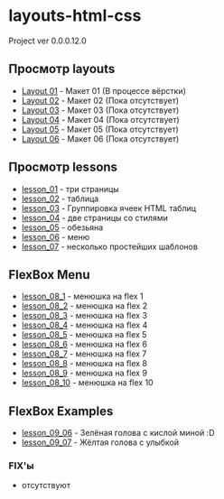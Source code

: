 # layouts-html-css
Project ver 0.0.0.12.0

## Просмотр layouts
- [Layout 01] - Макет 01 (В процессе вёрстки)
- [Layout 02] - Макет 02 (Пока отсутствует)
- [Layout 03] - Макет 03 (Пока отсутствует)
- [Layout 04] - Макет 04 (Пока отсутствует)
- [Layout 05] - Макет 05 (Пока отсутствует)
- [Layout 06] - Макет 06 (Пока отсутствует)

## Просмотр lessons
- [lesson_01] - три страницы
- [lesson_02] - таблица
- [lesson_03] - Группировка ячеек HTML таблиц
- [lesson_04] - две страницы со стилями
- [lesson_05] - обезьяна
- [lesson_06] - меню
- [lesson_07] - несколько простейших шаблонов

## FlexBox Menu
- [lesson_08_1] - менюшка на flex 1
- [lesson_08_2] - менюшка на flex 2
- [lesson_08_3] - менюшка на flex 3
- [lesson_08_4] - менюшка на flex 4
- [lesson_08_5] - менюшка на flex 5
- [lesson_08_6] - менюшка на flex 6
- [lesson_08_7] - менюшка на flex 7
- [lesson_08_8] - менюшка на flex 8
- [lesson_08_9] - менюшка на flex 9
- [lesson_08_10] - менюшка на flex 10


## FlexBox Examples
- [lesson_09_06] - Зелёная голова с кислой миной :D
- [lesson_09_07] - Жёлтая голова с улыбкой

### FIX'ы
- отсутствуют

[Layout 01]: http://htmlpreview.github.io/?https://github.com/kroobeet/layouts-html-css/blob/master/LAYOUTS/01/index.html
[Layout 02]: http://htmlpreview.github.io/?https://github.com/kroobeet/layouts-html-css/blob/master/LAYOUTS/02/index.html
[Layout 03]: http://htmlpreview.github.io/?https://github.com/kroobeet/layouts-html-css/blob/master/LAYOUTS/03/index.html
[Layout 04]: http://htmlpreview.github.io/?https://github.com/kroobeet/layouts-html-css/blob/master/LAYOUTS/04/index.html
[Layout 05]: http://htmlpreview.github.io/?https://github.com/kroobeet/layouts-html-css/blob/master/LAYOUTS/05/index.html
[Layout 06]: http://htmlpreview.github.io/?https://github.com/kroobeet/layouts-html-css/blob/master/LAYOUTS/06/index.html

[lesson_01]: http://htmlpreview.github.io/?https://github.com/kroobeet/layouts-html-css/blob/master/LAYOUTS/lessons/lesson_01/page_1.html
[lesson_02]: http://htmlpreview.github.io/?https://github.com/kroobeet/layouts-html-css/blob/master/LAYOUTS/lessons/lesson_02/index.html
[lesson_03]: http://htmlpreview.github.io/?https://github.com/kroobeet/layouts-html-css/blob/master/LAYOUTS/lessons/lesson_03/index.html
[lesson_04]: http://htmlpreview.github.io/?https://github.com/kroobeet/layouts-html-css/blob/master/LAYOUTS/lessons/lesson_04/page_1.html
[lesson_05]: http://htmlpreview.github.io/?https://github.com/kroobeet/layouts-html-css/blob/master/LAYOUTS/lessons/lesson_05/index.html
[lesson_06]: http://htmlpreview.github.io/?https://github.com/kroobeet/layouts-html-css/blob/master/LAYOUTS/lessons/lesson_06/index.html
[lesson_07]: http://htmlpreview.github.io/?https://github.com/kroobeet/layouts-html-css/blob/master/LAYOUTS/lessons/lesson_07/01/index.html


[lesson_08_1]: http://htmlpreview.github.io/?https://github.com/kroobeet/layouts-html-css/blob/master/LAYOUTS/lessons/lesson_08/01/index.html
[lesson_08_2]: http://htmlpreview.github.io/?https://github.com/kroobeet/layouts-html-css/blob/master/LAYOUTS/lessons/lesson_08/02/index.html
[lesson_08_3]: http://htmlpreview.github.io/?https://github.com/kroobeet/layouts-html-css/blob/master/LAYOUTS/lessons/lesson_08/03/index.html
[lesson_08_4]: http://htmlpreview.github.io/?https://github.com/kroobeet/layouts-html-css/blob/master/LAYOUTS/lessons/lesson_08/04/index.html
[lesson_08_5]: http://htmlpreview.github.io/?https://github.com/kroobeet/layouts-html-css/blob/master/LAYOUTS/lessons/lesson_08/05/index.html
[lesson_08_6]: http://htmlpreview.github.io/?https://github.com/kroobeet/layouts-html-css/blob/master/LAYOUTS/lessons/lesson_08/06/index.html
[lesson_08_7]: http://htmlpreview.github.io/?https://github.com/kroobeet/layouts-html-css/blob/master/LAYOUTS/lessons/lesson_08/07/index.html
[lesson_08_8]: http://htmlpreview.github.io/?https://github.com/kroobeet/layouts-html-css/blob/master/LAYOUTS/lessons/lesson_08/08/index.html
[lesson_08_9]: http://htmlpreview.github.io/?https://github.com/kroobeet/layouts-html-css/blob/master/LAYOUTS/lessons/lesson_08/09/index.html
[lesson_08_10]: http://htmlpreview.github.io/?https://github.com/kroobeet/layouts-html-css/blob/master/LAYOUTS/lessons/lesson_08/10/index.html

[lesson_09_06]: http://htmlpreview.github.io/?https://github.com/kroobeet/layouts-html-css/blob/master/LAYOUTS/lessons/lesson_09/06/index.html
[lesson_09_07]: http://htmlpreview.github.io/?https://github.com/kroobeet/layouts-html-css/blob/master/LAYOUTS/lessons/lesson_09/07/index.html